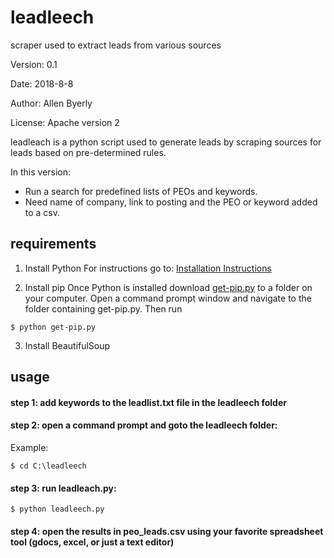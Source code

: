 # leadleech
scraper used to extract leads from various sources

Version: 0.1

Date: 2018-8-8

Author: Allen Byerly

License: Apache version 2

leadleach is a python script used to generate leads by scraping sources for leads based on pre-determined rules.

In this version:
- Run a search for predefined lists of PEOs and keywords.
- Need name of company, link to posting and the PEO or keyword added to a csv.

## requirements
1. Install Python
For instructions go to: [Installation Instructions](https://github.com/pettarin/python-on-windows/)

2. Install pip
Once Python is installed download [get-pip.py](https://bootstrap.pypa.io/get-pip.py) to a folder on your computer. Open a command prompt window and navigate to the folder containing get-pip.py. Then run 
```
$ python get-pip.py
```

3.  Install BeautifulSoup

## usage

#### step 1: add keywords to the leadlist.txt file in the leadleech folder

#### step 2: open a command prompt and goto the leadleech folder:
Example:
```
$ cd C:\leadleech
```

#### step 3: run leadleach.py:
```
$ python leadleech.py
```

#### step 4: open the results in peo_leads.csv using your favorite spreadsheet tool (gdocs, excel, or just a text editor)

